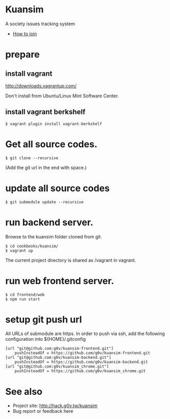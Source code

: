 # Kuansim

A society issues tracking system

- [How to join](https://g0v.hackpad.com/--1OaXIxVVPSd)

# prepare 

## install vagrant

http://downloads.vagrantup.com/

Don't install from Ubuntu/Linux Mint Software Center.

## install vagrant berkshelf

```
$ vagrant plugin install vagrant-berkshelf
```

# Get all source codes.

```
$ git clone --recursive
```
(Add the git url in the end with space.)

# update all source codes

```
$ git submodule update --recursive
```

# run backend server.

Browse to the kuansim folder cloned from git.

```
$ cd cookbooks/kuansim/
$ vagrant up
```
The current project directory is shared as /vagrant in vagrant.

# run web frontend server.

```
$ cd frontend/web
$ npm run start
```

# setup git push url
All URLs of submodule are https. In order to push via ssh, add the following
configuration into ${HOME}/.gitconfig
```
[url "git@github.com:g0v/kuansim-frontend.git"]
    pushInsteadOf = https://github.com/g0v/kuansim-frontend.git
[url "git@github.com:g0v/kuansim-backend.git"]
    pushInsteadOf = https://github.com/g0v/kuansim-backend.git
[url "git@github.com:g0v/kuansim_chrome.git"]
    pushInsteadOf = https://github.com/g0v/kuansim_chrome.git
```

# See also

- Project site: http://hack.g0v.tw/kuansim
- Bug report or feedback here
